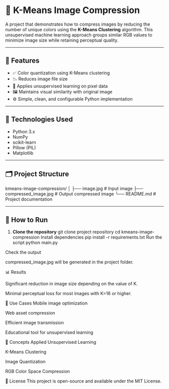 # 🎨 K-Means Image Compression

A project that demonstrates how to compress images by reducing the number of unique colors using the **K-Means Clustering** algorithm. This unsupervised machine learning approach groups similar RGB values to minimize image size while retaining perceptual quality.

---

## 📌 Features

- ✅ Color quantization using K-Means clustering  
- 📉 Reduces image file size  
- 🧠 Applies unsupervised learning on pixel data  
- 🖼️ Maintains visual similarity with original image  
- ⚙️ Simple, clean, and configurable Python implementation  

---

## 🧰 Technologies Used

- Python 3.x  
- NumPy  
- scikit-learn  
- Pillow (PIL)  
- Matplotlib  

---

## 🗂️ Project Structure

kmeans-image-compression/
│
├── image.jpg # Input image
├── compressed_image.jpg # Output compressed image
└── README.md # Project documentation

---

## 🚀 How to Run

1. **Clone the repository**
git clone project repository
cd kmeans-image-compression
Install dependencies
pip install -r requirements.txt
Run the script
python main.py

Check the output

compressed_image.jpg will be generated in the project folder.


📊 Results

Significant reduction in image size depending on the value of K.

Minimal perceptual loss for most images with K=16 or higher.

📌 Use Cases
Mobile image optimization

Web asset compression

Efficient image transmission

Educational tool for unsupervised learning

🧠 Concepts Applied
Unsupervised Learning

K-Means Clustering

Image Quantization

RGB Color Space Compression

📄 License
This project is open-source and available under the MIT License.


